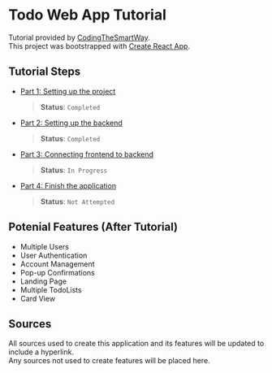 # Todo Web App Tutorial

Tutorial provided by [CodingTheSmartWay](https://codingthesmartway.com/). \
This project was bootstrapped with [Create React App](https://github.com/facebook/create-react-app).

## Tutorial Steps

* [Part 1: Setting up the project](https://codingthesmartway.com/the-mern-stack-tutorial-building-a-react-crud-application-from-start-to-finish-part-1/)
    > **Status**: `Completed`
* [Part 2: Setting up the backend](https://codingthesmartway.com/the-mern-stack-tutorial-building-a-react-crud-application-from-start-to-finish-part-2/)
    > **Status**: `Completed`
* [Part 3: Connecting frontend to backend](https://codingthesmartway.com/the-mern-stack-tutorial-building-a-react-crud-application-from-start-to-finish-part-3/)
    > **Status**: `In Progress`
* [Part 4: Finish the application](https://codingthesmartway.com/the-mern-stack-tutorial-building-a-react-crud-application-from-start-to-finish-part-4/)
    > **Status**: `Not Attempted`

## Potenial Features (After Tutorial)

* Multiple Users
* User Authentication
* Account Management
* Pop-up Confirmations
* Landing Page
* Multiple TodoLists
* Card View

## Sources

All sources used to create this application and its features will be updated to include a hyperlink. \
Any sources not used to create features will be placed here.